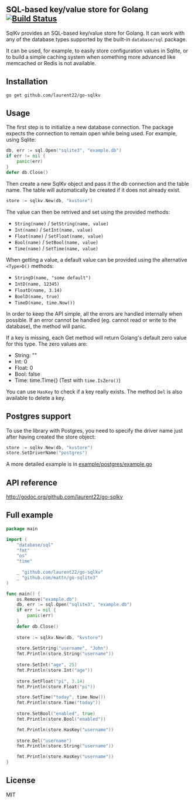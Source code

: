 ## SQL-based key/value store for Golang [![Build Status](https://travis-ci.org/laurent22/go-sqlkv.png)](https://travis-ci.org/laurent22/go-sqlkv)

SqlKv provides an SQL-based key/value store for Golang. It can work with any of the database types supported by the built-in `database/sql` package.

It can be used, for example, to easily store configuration values in Sqlite, or to build a simple caching system when something more advanced like memcached or Redis is not available.

## Installation

	go get github.com/laurent22/go-sqlkv
	
## Usage

The first step is to initialize a new database connection. The package expects the connection to remain open while being used. For example, using Sqlite:

```go
db, err := sql.Open("sqlite3", "example.db")
if err != nil {
	panic(err)
}
defer db.Close()
```
	
Then create a new SqlKv object and pass it the db connection and the table name. The table will automatically be created if it does not already exist.

```go
store := sqlkv.New(db, "kvstore")
```
	
The value can then be retrived and set using the provided methods:

- `String(name)` / `SetString(name, value)`
- `Int(name)` / `SetInt(name, value)`
- `Float(name)` / `SetFloat(name, value)`
- `Bool(name)` / `SetBool(name, value)`
- `Time(name)` / `SetTime(name, value)`

When getting a value, a default value can be provided using the alternative `<Type>D()` methods:

- `StringD(name, "some default")`
- `IntD(name, 12345)`
- `FloatD(name, 3.14)`
- `BoolD(name, true)`
- `TimeD(name, time.Now())`

In order to keep the API simple, all the errors are handled internally when possible. If an error cannot be handled (eg. cannot read or write to the database), the method will panic.

If a key is missing, each Get method will return Golang's default zero value for this type. The zero values are:

- String: ""
- Int: 0
- Float: 0
- Bool: false
- Time: time.Time{} (Test with `time.IsZero()`)

You can use `HasKey` to check if a key really exists. The method `Del` is also available to delete a key.

## Postgres support

To use the library with Postgres, you need to specify the driver name just after having created the store object:

```go
store := sqlkv.New(db, "kvstore")
store.SetDriverName("postgres")
```

A more detailed example is in [example/postgres/example.go](example/postgres/example.go)

## API reference

http://godoc.org/github.com/laurent22/go-sqlkv

## Full example

```go
package main

import (
	"database/sql"
	"fmt"
	"os"
	"time"
	
	_ "github.com/laurent22/go-sqlkv"
	_ "github.com/mattn/go-sqlite3"	
)

func main() {
	os.Remove("example.db")
	db, err := sql.Open("sqlite3", "example.db")
	if err != nil {
		panic(err)
	}
	defer db.Close()
	
	store := sqlkv.New(db, "kvstore")
	
	store.SetString("username", "John")
	fmt.Println(store.String("username"))
	
	store.SetInt("age", 25)
	fmt.Println(store.Int("age"))
	
	store.SetFloat("pi", 3.14)
	fmt.Println(store.Float("pi"))	

	store.SetTime("today", time.Now())
	fmt.Println(store.Time("today"))	
	
	store.SetBool("enabled", true)
	fmt.Println(store.Bool("enabled"))

	fmt.Println(store.HasKey("username"))
	
	store.Del("username")
	fmt.Println(store.String("username"))

	fmt.Println(store.HasKey("username"))	
}
```

## License

MIT

